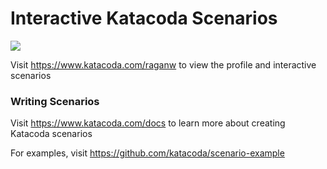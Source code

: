 # Interactive Katacoda Scenarios

[![](http://shields.katacoda.com/katacoda/raganw/count.svg)](https://www.katacoda.com/raganw "Get your profile on Katacoda.com")

Visit https://www.katacoda.com/raganw to view the profile and interactive scenarios

### Writing Scenarios
Visit https://www.katacoda.com/docs to learn more about creating Katacoda scenarios

For examples, visit https://github.com/katacoda/scenario-example

